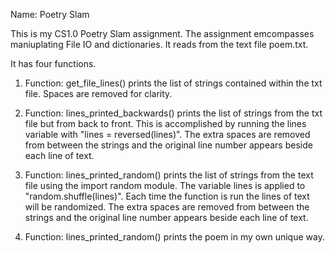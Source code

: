 Name: Poetry Slam

This is my CS1.0 Poetry Slam assignment. The assignment emcompasses 
maniuplating File IO and dictionaries. It reads from the text file 
poem.txt.

It has four functions. 

1. Function: get_file_lines() prints the list of strings
contained within the txt file. Spaces are removed for clarity.

2. Function: lines_printed_backwards() prints the list of strings
from the txt file but from back to front. This is accomplished
by running the lines variable with "lines = reversed(lines)".
The extra spaces are removed from between the strings and the 
original line number appears beside each line of text. 

3. Function: lines_printed_random() prints the list of strings 
from the text file using the import random module. The 
variable lines is applied to "random.shuffle(lines)". Each time 
the function is run the lines of text will be randomized. 
The extra spaces are removed from between the strings and the 
original line number appears beside each line of text. 

4. Function: lines_printed_random() prints the poem in my own
unique way. 